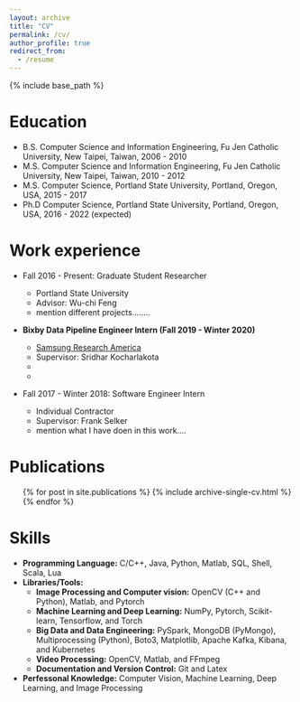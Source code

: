 ```yaml
---
layout: archive
title: "CV"
permalink: /cv/
author_profile: true
redirect_from:
  - /resume
---
```


{% include base_path %}

Education
======
* B.S. Computer Science and Information Engineering, Fu Jen Catholic University, New Taipei, Taiwan, 2006 - 2010
* M.S. Computer Science and Information Engineering, Fu Jen Catholic University, New Taipei, Taiwan, 2010 - 2012
* M.S. Computer Science, Portland State University, Portland, Oregon, USA, 2015 - 2017
* Ph.D Computer Science, Portland State University, Portland, Oregon, USA, 2016 - 2022 (expected)

Work experience
======
* Fall 2016 - Present: Graduate Student Researcher
  * Portland State University
  * Advisor: Wu-chi Feng
  * mention different projects........

* **Bixby Data Pipeline Engineer Intern (Fall 2019 - Winter 2020)**
  * [Samsung Research America](https://www.sra.samsung.com/)
  * Supervisor: Sridhar Kocharlakota
  * 
  * 

* Fall 2017 - Winter 2018: Software Engineer Intern
  * Individual Contractor
  * Supervisor: Frank Selker
  * mention what I have doen in this work....

Publications
======
  <ul>{% for post in site.publications %}
    {% include archive-single-cv.html %}
  {% endfor %}</ul>

Skills
======
* **Programming Language:** C/C++, Java, Python, Matlab, SQL, Shell, Scala, Lua
* **Libraries/Tools:**
  * **Image Processing and Computer vision:** OpenCV (C++ and Python), Matlab, and Pytorch
  * **Machine Learning and Deep Learning:** NumPy, Pytorch, Scikit-learn, Tensorflow, and Torch
  * **Big Data and Data Engineering:** PySpark, MongoDB (PyMongo), Multiprocessing (Python), Boto3, Matplotlib, Apache Kafka,
                                       Kibana, and Kubernetes
  * **Video Processing:** OpenCV, Matlab, and FFmpeg
  * **Documentation and Version Control:** Git and Latex
* **Perfessonal Knowledge:** Computer Vision, Machine Learning, Deep Learning, and Image Processing






<!--
Talks
======
  <ul>{% for post in site.talks %}
    {% include archive-single-talk-cv.html %}
  {% endfor %}</ul>
-->
<!--
Teaching
======
  <ul>{% for post in site.teaching %}
    {% include archive-single-cv.html %}
  {% endfor %}</ul>
-->
<!--
Service and leadership
======
* Currently signed in to 43 different slack teams
-->

